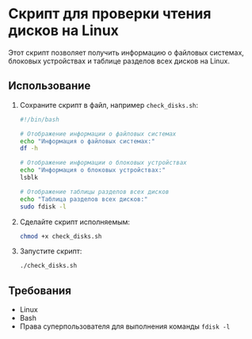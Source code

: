 # Скрипт для проверки чтения дисков на Linux

Этот скрипт позволяет получить информацию о файловых системах, блоковых устройствах и таблице разделов всех дисков на Linux.

## Использование

1. Сохраните скрипт в файл, например `check_disks.sh`:

    ```sh
    #!/bin/bash

    # Отображение информации о файловых системах
    echo "Информация о файловых системах:"
    df -h

    # Отображение информации о блоковых устройствах
    echo "Информация о блоковых устройствах:"
    lsblk

    # Отображение таблицы разделов всех дисков
    echo "Таблица разделов всех дисков:"
    sudo fdisk -l
    ```

2. Сделайте скрипт исполняемым:

    ```sh
    chmod +x check_disks.sh
    ```

3. Запустите скрипт:

    ```sh
    ./check_disks.sh
    ```

## Требования

- Linux
- Bash
- Права суперпользователя для выполнения команды `fdisk -l`